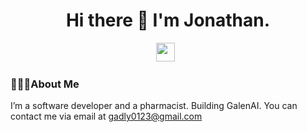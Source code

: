 <h1 align= 'center'> Hi there 👋 I'm Jonathan. </h1>
</p>
<p align='center'>
<a href="mailto:gadly0123@gmail.com"><img height="30" src="https://raw.githubusercontent.com/iansmathew/iansmathew/master/assets/icon_email.png"></a>&nbsp;&nbsp;
</p>


### 🙋🏽‍♂️About Me
I’m a software developer and a pharmacist. Building GalenAI. You can contact me via email at gadly0123@gmail.com
